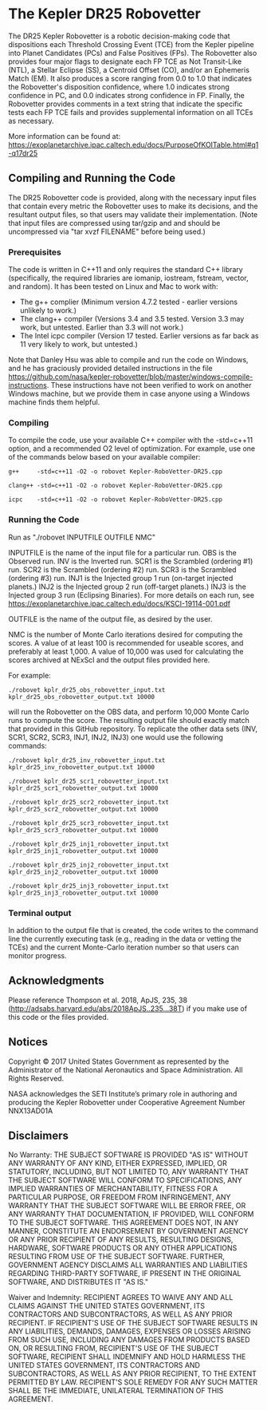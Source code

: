 # The Kepler DR25 Robovetter

The DR25 Kepler Robovetter is a robotic decision-making code that dispositions each Threshold Crossing Event (TCE) from the Kepler pipeline into Planet Candidates (PCs) and False Positives (FPs). The Robovetter also provides four major flags to designate each FP TCE as Not Transit-Like (NTL), a Stellar Eclipse (SS), a Centroid Offset (CO), and/or an Ephemeris Match (EM). It also produces a score ranging from 0.0 to 1.0 that indicates the Robovetter's disposition confidence, where 1.0 indicates strong confidence in PC, and 0.0 indicates strong confidence in FP. Finally, the Robovetter provides comments in a text string that indicate the specific tests each FP TCE fails and provides supplemental information on all TCEs as necessary.

More information can be found at: https://exoplanetarchive.ipac.caltech.edu/docs/PurposeOfKOITable.html#q1-q17dr25


## Compiling and Running the Code

The DR25 Robovetter code is provided, along with the necessary input files that contain every metric the Robovetter uses to make its decisions, and the resultant output files, so that users may validate their implementation. (Note that input files are compressed using tar/gzip and and should be uncompressed via "tar xvzf FILENAME" before being used.)


### Prerequisites

The code is written in C++11 and only requires the standard C++ library (specifically, the required libraries are iomanip, iostream, fstream, vector, and random). It has been tested on Linux and Mac to work with:
  - The g++ complier (Minimum version 4.7.2 tested - earlier versions unlikely to work.)
  - The clang++ compiler (Versions 3.4 and 3.5 tested. Version 3.3 may work, but untested. Earlier than 3.3 will not work.)
  - The Intel icpc compiler (Version 17 tested. Earlier versions as far back as 11 very likely to work, but untested.)

Note that Danley Hsu was able to compile and run the code on Windows, and he has graciously provided detailed instructions in the file https://github.com/nasa/kepler-robovetter/blob/master/windows-compile-instructions. These instructions have not been verified to work on another Windows machine, but we provide them in case anyone using a Windows machine finds them helpful.


### Compiling

To compile the code, use your available C++ compiler with the -std=c++11 option, and a recommended O2 level of optimization. For example, use one of the commands below based on your available compiler:

```
g++     -std=c++11 -O2 -o robovet Kepler-RoboVetter-DR25.cpp
```
```
clang++ -std=c++11 -O2 -o robovet Kepler-RoboVetter-DR25.cpp
```
```
icpc    -std=c++11 -O2 -o robovet Kepler-RoboVetter-DR25.cpp
```

### Running the Code

Run as "./robovet INPUTFILE  OUTFILE  NMC"

INPUTFILE is the name of the input file for a particular run. OBS is the Observed run. INV is the Inverted run. SCR1 is the Scrambled (ordering #1) run. SCR2 is the Scrambled (ordering #2) run. SCR3 is the Scrambled (ordering #3) run. INJ1 is the Injected group 1 run (on-target injected planets.) INJ2 is the Injected group 2 run (off-target planets.) INJ3 is the Injected group 3 run (Eclipsing Binaries). For more details on each run, see https://exoplanetarchive.ipac.caltech.edu/docs/KSCI-19114-001.pdf

OUTFILE is the name of the output file, as desired by the user.

NMC is the number of Monte Carlo iterations desired for computing the scores. A value of at least 100 is recommended for useable scores, and preferably at least 1,000. A value of 10,000 was used for calculating the scores archived at NExScI and the output files provided here.

For example:

```
./robovet kplr_dr25_obs_robovetter_input.txt kplr_dr25_obs_robovetter_output.txt 10000
```

will run the Robovetter on the OBS data, and perform 10,000 Monte Carlo runs to compute the score. The resulting output file should exactly match that provided in this GitHub repository. To replicate the other data sets (INV, SCR1, SCR2, SCR3, INJ1, INJ2, INJ3) one would use the following commands:

```
./robovet kplr_dr25_inv_robovetter_input.txt kplr_dr25_inv_robovetter_output.txt 10000
```
```
./robovet kplr_dr25_scr1_robovetter_input.txt kplr_dr25_scr1_robovetter_output.txt 10000
```
```
./robovet kplr_dr25_scr2_robovetter_input.txt kplr_dr25_scr2_robovetter_output.txt 10000
```
```
./robovet kplr_dr25_scr3_robovetter_input.txt kplr_dr25_scr3_robovetter_output.txt 10000
```
```
./robovet kplr_dr25_inj1_robovetter_input.txt kplr_dr25_inj1_robovetter_output.txt 10000
```
```
./robovet kplr_dr25_inj2_robovetter_input.txt kplr_dr25_inj2_robovetter_output.txt 10000
```
```
./robovet kplr_dr25_inj3_robovetter_input.txt kplr_dr25_inj3_robovetter_output.txt 10000
```


### Terminal output

In addition to the output file that is created, the code writes to the command line the currently executing task (e.g., reading in the data or vetting the TCEs) and the current Monte-Carlo iteration number so that users can monitor progress.


## Acknowledgments

Please reference Thompson et al. 2018, ApJS, 235, 38 (http://adsabs.harvard.edu/abs/2018ApJS..235...38T) if you make use of this code or the files provided.


## Notices

Copyright © 2017 United States Government as represented by the Administrator of the National Aeronautics and Space Administration. All Rights Reserved.

NASA acknowledges the SETI Institute’s primary role in authoring and producing the Kepler Robovetter under Cooperative Agreement Number NNX13AD01A


## Disclaimers

No Warranty: THE SUBJECT SOFTWARE IS PROVIDED "AS IS" WITHOUT ANY WARRANTY OF ANY KIND, EITHER EXPRESSED, IMPLIED, OR STATUTORY, INCLUDING, BUT NOT LIMITED TO, ANY WARRANTY THAT THE SUBJECT SOFTWARE WILL CONFORM TO SPECIFICATIONS, ANY IMPLIED WARRANTIES OF MERCHANTABILITY, FITNESS FOR A PARTICULAR PURPOSE, OR FREEDOM FROM INFRINGEMENT, ANY WARRANTY THAT THE SUBJECT SOFTWARE WILL BE ERROR FREE, OR ANY WARRANTY THAT DOCUMENTATION, IF PROVIDED, WILL CONFORM TO THE SUBJECT SOFTWARE. THIS AGREEMENT DOES NOT, IN ANY MANNER, CONSTITUTE AN ENDORSEMENT BY GOVERNMENT AGENCY OR ANY PRIOR RECIPIENT OF ANY RESULTS, RESULTING DESIGNS, HARDWARE, SOFTWARE PRODUCTS OR ANY OTHER APPLICATIONS RESULTING FROM USE OF THE SUBJECT SOFTWARE. FURTHER, GOVERNMENT AGENCY DISCLAIMS ALL WARRANTIES AND LIABILITIES REGARDING THIRD-PARTY SOFTWARE, IF PRESENT IN THE ORIGINAL SOFTWARE, AND DISTRIBUTES IT "AS IS."

Waiver and Indemnity: RECIPIENT AGREES TO WAIVE ANY AND ALL CLAIMS AGAINST THE UNITED STATES GOVERNMENT, ITS CONTRACTORS AND SUBCONTRACTORS, AS WELL AS ANY PRIOR RECIPIENT. IF RECIPIENT'S USE OF THE SUBJECT SOFTWARE RESULTS IN ANY LIABILITIES, DEMANDS, DAMAGES, EXPENSES OR LOSSES ARISING FROM SUCH USE, INCLUDING ANY DAMAGES FROM PRODUCTS BASED ON, OR RESULTING FROM, RECIPIENT'S USE OF THE SUBJECT SOFTWARE, RECIPIENT SHALL INDEMNIFY AND HOLD HARMLESS THE UNITED STATES GOVERNMENT, ITS CONTRACTORS AND SUBCONTRACTORS, AS WELL AS ANY PRIOR RECIPIENT, TO THE EXTENT PERMITTED BY LAW. RECIPIENT'S SOLE REMEDY FOR ANY SUCH MATTER SHALL BE THE IMMEDIATE, UNILATERAL TERMINATION OF THIS AGREEMENT.

